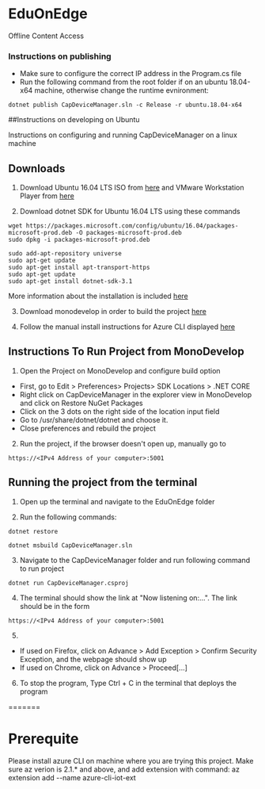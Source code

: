 # EduOnEdge
Offline Content Access


### Instructions on publishing
 * Make sure to configure the correct IP address in the Program.cs file
 * Run the following command from the root folder if on an ubuntu 18.04-x64 machine,
    otherwise change the runtime evnironment:

 ```dotnet publish CapDeviceManager.sln -c Release -r ubuntu.18.04-x64```

##Instructions on developing on Ubuntu

Instructions on configuring and running CapDeviceManager on a linux machine 

## Downloads

1. Download Ubuntu 16.04 LTS ISO from [here](https://releases.ubuntu.com/16.04/) and VMware Workstation Player from [here](https://www.vmware.com/content/vmware/vmware-published-sites/us/products/workstation-player.html.html)

2. Download dotnet SDK for Ubuntu 16.04 LTS using these commands 

```
wget https://packages.microsoft.com/config/ubuntu/16.04/packages-microsoft-prod.deb -O packages-microsoft-prod.deb
sudo dpkg -i packages-microsoft-prod.deb
```

```
sudo add-apt-repository universe
sudo apt-get update
sudo apt-get install apt-transport-https
sudo apt-get update
sudo apt-get install dotnet-sdk-3.1 
```
More information about the installation is included [here](https://docs.microsoft.com/en-us/dotnet/core/install/linux-ubuntu#1604-)

3. Download monodevelop in order to build the project [here](https://www.monodevelop.com/download/#fndtn-download-lin)

4. Follow the manual install instructions for Azure CLI displayed [here](https://docs.microsoft.com/en-us/cli/azure/install-azure-cli-apt?view=azure-cli-latest#manual-install-instructions)

## Instructions To Run Project from MonoDevelop

1. Open the Project on MonoDevelop and configure build option
  * First, go to Edit > Preferences> Projects> SDK Locations > .NET CORE
  * Right click on CapDeviceManager in the explorer view in MonoDevelop and click on Restore NuGet Packages
  * Click on the 3 dots on the right side of the location input field
  * Go to /usr/share/dotnet/dotnet and choose it.
  * Close preferences and rebuild the project

2. Run the project, if the browser doesn't open up, manually go to 
```
https://<IPv4 Address of your computer>:5001
```

## Running the project from the terminal 
1. Open up the terminal and navigate to the EduOnEdge folder

2. Run the following commands: 

```
dotnet restore

dotnet msbuild CapDeviceManager.sln
```
3. Navigate to the CapDeviceManager folder and run following command to run project

```
dotnet run CapDeviceManager.csproj
```

4. The terminal should show the link at "Now listening on:...". The link should be in the form
```
https://<IPv4 Address of your computer>:5001
```

5. 
- If used on Firefox, click on Advance > Add Exception > Confirm Security Exception, and the webpage should show up
- If used on Chrome, click on Advance > Proceed[...]

6. To stop the program, Type Ctrl + C in the terminal that deploys the program

=======
# Prerequite
Please install azure CLI on machine where you are trying this project.
Make sure az verion is 2.1.* and above, and add extension with command:
	az extension add --name azure-cli-iot-ext

